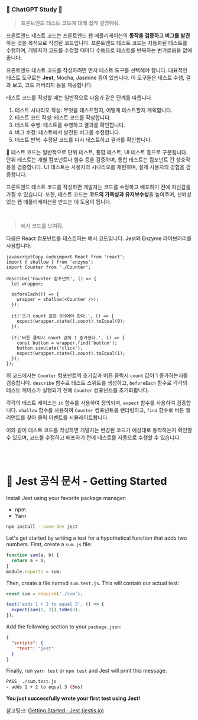 ### 🌼 ChatGPT Study 🌼



> 프론트엔드 테스트 코드에 대해 쉽게 설명해줘.

 프론트엔드 테스트 코드는 프론트엔드 웹 애플리케이션의 **동작을 검증하고 버그를 발견**하는 것을 목적으로 작성된 코드입니다. 프론트엔드 테스트 코드는 자동화된 테스트를 수행하며, 개발자가 코드를 수정할 때마다 수동으로 테스트를 반복하는 번거로움을 없애줍니다.

 프론트엔드 테스트 코드를 작성하려면 먼저 테스트 도구를 선택해야 합니다. 대표적인 테스트 도구로는 **Jest,** Mocha, Jasmine 등이 있습니다. 이 도구들은 테스트 수행, 결과 보고, 코드 커버리지 등을 제공합니다.

 테스트 코드를 작성할 때는 일반적으로 다음과 같은 단계를 따릅니다.

1. 테스트 시나리오 작성: 무엇을 테스트할지, 어떻게 테스트할지 계획합니다.
2. 테스트 코드 작성: 테스트 코드를 작성합니다.
3. 테스트 수행: 테스트를 수행하고 결과를 확인합니다.
4. 버그 수정: 테스트에서 발견된 버그를 수정합니다.
5. 테스트 반복: 수정된 코드를 다시 테스트하고 결과를 확인합니다.



 📱 테스트 코드는 일반적으로 단위 테스트, 통합 테스트, UI 테스트 등으로 구분됩니다. 단위 테스트는 개별 컴포넌트나 함수 등을 검증하며, 통합 테스트는 컴포넌트 간 상호작용을 검증합니다. UI 테스트는 사용자의 시나리오를 재현하며, 실제 사용자의 경험을 검증합니다.

 프론트엔드 테스트 코드를 작성하면 개발자는 코드를 수정하고 배포하기 전에 자신감을 가질 수 있습니다. 또한, 테스트 코드는 **코드의 가독성과 유지보수성**을 높여주며, 신뢰성 있는 웹 애플리케이션을 만드는 데 도움이 됩니다.



<br>



> 예시 코드를 보여줘.

 다음은 React 컴포넌트를 테스트하는 예시 코드입니다. Jest와 Enzyme 라이브러리를 사용합니다.

```
javascriptCopy codeimport React from 'react';
import { shallow } from 'enzyme';
import Counter from './Counter';

describe('Counter 컴포넌트', () => {
  let wrapper;

  beforeEach(() => {
    wrapper = shallow(<Counter />);
  });

  it('초기 count 값은 0이어야 한다.', () => {
    expect(wrapper.state().count).toEqual(0);
  });

  it('버튼 클릭시 count 값이 1 증가한다.', () => {
    const button = wrapper.find('button');
    button.simulate('click');
    expect(wrapper.state().count).toEqual(1);
  });
});
```

 위 코드에서는 `Counter` 컴포넌트의 초기값과 버튼 클릭시 `count` 값이 1 증가하는지를 검증합니다. `describe` 함수로 테스트 스위트를 생성하고, `beforeEach` 함수로 각각의 테스트 케이스가 실행되기 전에 `Counter` 컴포넌트를 초기화합니다.

 각각의 테스트 케이스는 `it` 함수를 사용하여 정의되며, `expect` 함수를 사용하여 검증합니다. `shallow` 함수를 사용하여 `Counter` 컴포넌트를 랜더링하고, `find` 함수로 버튼 엘리먼트를 찾아 클릭 이벤트를 시뮬레이트합니다.

 이와 같이 테스트 코드를 작성하면 개발자는 변경된 코드가 예상대로 동작하는지 확인할 수 있으며, 코드를 수정하고 배포하기 전에 테스트를 자동으로 수행할 수 있습니다.



<br>

<br>

# 📜 Jest 공식 문서 - Getting Started



Install Jest using your favorite package manager:

- npm
- Yarn

```bash
npm install --save-dev jest
```



Let's get started by writing a test for a hypothetical function that adds two numbers. First, create a `sum.js` file:

```javascript
function sum(a, b) {
  return a + b;
}
module.exports = sum;
```



Then, create a file named `sum.test.js`. This will contain our actual test:

```javascript
const sum = require('./sum');

test('adds 1 + 2 to equal 3', () => {
  expect(sum(1, 2)).toBe(3);
});
```



Add the following section to your `package.json`:

```json
{
  "scripts": {
    "test": "jest"
  }
}
```



Finally, run `yarn test` or `npm test` and Jest will print this message:

```bash
PASS  ./sum.test.js
✓ adds 1 + 2 to equal 3 (5ms)
```



**You just successfully wrote your first test using Jest!**



참고링크: [Getting Started · Jest (jestjs.io)](https://jestjs.io/docs/getting-started)
